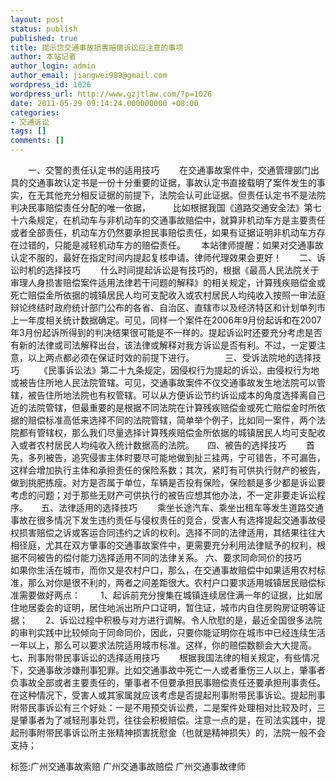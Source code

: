 ```yaml
---
layout: post
status: publish
published: true
title: 提示您交通事故损害赔偿诉讼应注意的事项
author: 本站记者
author_login: admin
author_email: jiangwei909@gmail.com
wordpress_id: 1026
wordpress_url: http://www.gzjtlaw.com/?p=1026
date: 2011-05-29 09:14:24.000000000 +08:00
categories:
- 交通诉讼
tags: []
comments: []
---
```

　　一、交警的责任认定书的适用技巧　　 在交通事故案件中，交通管理部门出具的交通事故认定书是一份十分重要的证据，事故认定书直接载明了案件发生的事实，在无其他充分相反证据的前提下，法院会认可此证据。但责任认定书不是法院判决民事赔偿责任分配的唯一依据， 　　 比如根据我国《道路交通安全法》第七十六条规定，在机动车与非机动车的交通事故赔偿中，就算非机动车方是主要责任或者全部责任，机动车方仍然要承担民事赔偿责任，如果有证据证明非机动车方存在过错的，只能是减轻机动车方的赔偿责任。　　 本站律师提醒：如果对交通事故认定不服的，最好在指定时间内提起复核申请。律师代理效果会更好！　　二、诉讼时机的选择技巧　　 什么时间提起诉讼是有技巧的，根据《最高人民法院关于审理人身损害赔偿案件适用法律若干问题的解释》的相关规定，计算残疾赔偿金或死亡赔偿金所依据的城镇居民人均可支配收入或农村居民人均纯收入按照一审法庭辩论终结时政府统计部门公布的各省、自治区、直辖市以及经济特区和计划单列市上一年度相关统计数据确定。可见，同样一个案件在2006年9月份起诉和在2007年3月份起诉所得到的判决结果很可能是不一样的。提起诉讼时还要充分考虑是否有新的法律或司法解释出台，该法律或解释对我方诉讼是否有利。不过，一定要注意，以上两点都必须在保证时效的前提下进行。　　　　三、受诉法院地的选择技巧　　 《民事诉讼法》第二十九条规定，因侵权行为提起的诉讼，由侵权行为地或被告住所地人民法院管辖。可见，交通事故案件不仅交通事故发生地法院可以管辖，被告住所地法院也有权管辖。可以从方便诉讼节约诉讼成本的角度选择离自己近的法院管辖，但最重要的是根据不同法院在计算残疾赔偿金或死亡赔偿金时所依据的赔偿标准高低来选择不同的法院管辖，简单举个例子，比如同一案件，两个法院都有管辖权，那么我们尽量选择计算残疾赔偿金所依据的城镇居民人均可支配收入或者农村居民人均纯收入统计数据高的法院。　　四、被告的选择技巧　　 首先，多列被告，追究侵害主体时要尽可能地做到扯三挂两，宁可错告，不可漏告，这样会增加执行主体和承担责任的保险系数；其次，紧盯有可供执行财产的被告，做到挑肥拣瘦。对方是否属于单位，车辆是否投有保险，保险额是多少都是诉讼要考虑的问题；对于那些无财产可供执行的被告应想其他办法，不一定非要走诉讼程序。　　五、法律适用的选择技巧　　 乘坐长途汽车、乘坐出租车等发生道路交通事故在很多情况下发生违约责任与侵权责任的竞合，受害人有选择提起交通事故侵权损害赔偿之诉或客运合同违约之诉的权利。选择不同的法律适用，其结果往往大相径庭，尤其在双方肇事的交通事故案件中，更需要充分利用法律赋予的权利，根据不同被告的偿付能力选择适用不同的法律关系。 六、要求同命同价的技巧　　 如果你生活在城市，而你又是农村户口，那么，在交通事故赔偿中如果适用农村标准，那么对你是很不利的，两者之间差距很大。农村户口要求适用城镇居民赔偿标准需要做好两点： 　　1、起诉前充分搜集在城镇连续居住满一年的证据，比如居住地居委会的证明，居住地派出所户口证明，暂住证，城市内自住房购房证明等证据；　　2、诉讼过程中积极与对方进行调解。令人欣慰的是，最近全国很多法院的审判实践中比较倾向于同命同价，因此，只要你能证明你在城市中已经连续生活一年以上，那么可以要求法院适用城市标准。这样，你的赔偿数额会大大提高。　　七、刑事附带民事诉讼的选择适用技巧　　 根据我国法律的相关规定，有些情况下，交通事故涉嫌刑事犯罪。比如交通事故中死亡一人或者重伤三人以上，肇事者负事故全部或者主要责任的，肇事者不但要承担民事赔偿责任还要承担刑事责任。在这种情况下，受害人或其家属就应该考虑是否提起刑事附带民事诉讼。提起刑事附带民事诉讼有三个好处：一是不用预交诉讼费，二是案件处理相对比较及时，三是肇事者为了减轻刑事处罚，往往会积极赔偿。注意一点的是，在司法实践中，提起刑事附带民事诉讼所主张精神损害抚慰金（也就是精神损失）的，法院一般不会支持；　　标签:广州交通事故索赔 广州交通事故赔偿 广州交通事故律师
